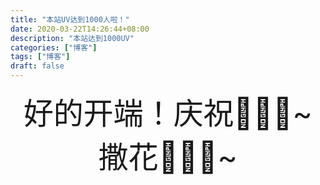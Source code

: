 ```yaml
---
title: "本站UV达到1000人啦！"
date: 2020-03-22T14:26:44+08:00
description: "本站达到1000UV"
categories: ["博客"]
tags: ["博客"]
draft: false
---
```


<center><font size=7>好的开端！庆祝🤤🤤🤤~撒花🎉🎉🎉~</font></center>